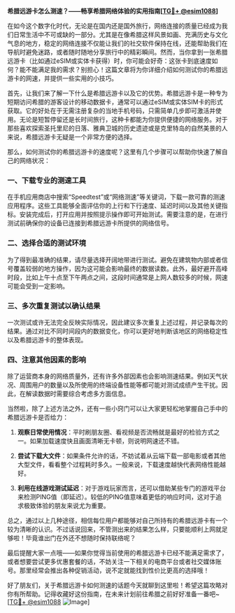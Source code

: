 **希腊远游卡怎么测速？——畅享希腊网络体验的实用指南[[TG💪+ @esim1088](https://t.me/s/esim1088)]**

在如今这个数字化时代，无论是在国内还是国外旅行，网络连接的质量已经成为我们日常生活中不可或缺的一部分。尤其是在像希腊这样风景如画、充满历史与文化气息的地方，稳定的网络连接不仅能让我们的社交软件保持在线，还能帮助我们在导航时避免迷路，或者随时随地分享旅行中的精彩瞬间。然而，当你拿到一张希腊远游卡（比如通过eSIM或实体卡获得）时，你可能会好奇：这张卡到底速度如何？能不能满足我的需求？别担心！这篇文章将为你详细介绍如何测试你的希腊远游卡的网速，并提供一些实用的小技巧。

首先，让我们来了解一下什么是希腊远游卡以及它的优势。希腊远游卡是一种专为短期访问希腊的游客设计的移动数据卡，通常可以通过eSIM或实体SIM卡的形式获取。它的好处在于无需注册复杂的当地手机号码，只需简单几步即可激活并使用。无论是短暂停留还是长时间旅行，这种卡都能为你提供便捷的网络服务。对于那些喜欢探索圣托里尼的日落、雅典卫城的历史遗迹或是克里特岛的自然美景的人来说，希腊远游卡无疑是一个非常方便的选择。

那么，如何测试你的希腊远游卡的速度呢？这里有几个步骤可以帮助你快速了解自己的网络状况：

### 一、下载专业的测速工具

在手机应用商店中搜索“Speedtest”或“网络测速”等关键词，下载一款可靠的测速应用程序。这些工具能够全面评估你的上行和下行速度、延迟时间以及其他关键指标。安装完成后，打开应用并按照提示操作即可开始测试。需要注意的是，在进行测试前确保你的设备已连接到希腊远游卡所提供的网络信号。

### 二、选择合适的测试环境

为了得到最准确的结果，请尽量选择开阔地带进行测试。避免在建筑物内部或者信号覆盖较弱的地方操作，因为这可能会影响最终的数据读数。此外，最好避开高峰时段，比如上午十点至下午两点之间，这段时间通常是上网人数较多的时候，网速可能会受到一定影响。

### 三、多次重复测试以确认结果

一次测试或许无法完全反映实际情况，因此建议多次重复上述过程，并记录每次的结果。通过对比不同时间段内的数据变化，你可以更好地判断该地区的网络稳定性以及希腊远游卡的整体表现。

### 四、注意其他因素的影响

除了运营商本身的网络质量外，还有许多外部因素也会影响测速结果。例如天气状况、周围用户的数量以及所使用的终端设备性能等都可能对测试成绩产生干扰。因此，在解读数据时需要综合考虑多方面信息。

当然啦，除了上述方法之外，还有一些小窍门可以让大家更轻松地掌握自己手中的希腊远游卡是否给力：

1. **观察日常使用情况**：平时刷朋友圈、看视频是否流畅就是最好的检验方式之一。如果加载速度快且画面清晰无卡顿，则说明网速还不错。
   
2. **尝试下载大文件**：如果条件允许的话，不妨试着从云端下载一部电影或者其他大型文件，看看整个过程耗时多久。一般来说，下载速度越快代表网络性能越好。
   
3. **利用在线游戏测试延迟**：对于游戏玩家而言，还可以借助某些专门的游戏平台来检测PING值（即延迟）。较低的PING值意味着更低的响应时间，这对于追求极致体验的朋友来说尤为重要。

总之，通过以上几种途径，相信每位用户都能够对自己所持有的希腊远游卡有一个较为清晰的认识。不过话说回来，不管测出来的结果怎么样，只要能顺利上网就足够啦！毕竟谁出门在外还不想随时保持联络呢？

最后提醒大家一点哦——如果你觉得当前使用的希腊远游卡已经不能满足需求了，或者想要尝试更多优惠套餐的话，不妨关注一下相关的电商平台或者社交媒体账号。那里经常会推出各种促销活动，说不定就能找到性价比更高的选择哦！

好了朋友们，关于希腊远游卡如何测速的话题今天就聊到这里啦！希望这篇攻略对你有所帮助。记得收藏好这份指南，在未来计划前往希腊之前好好准备一番吧~ [[TG💪+ @esim1088](https://t.me/s/esim1088) ![Image](https://i.postimg.cc/4NQfJmqS/Snipaste-2025-05-13-00-14-12.png)]